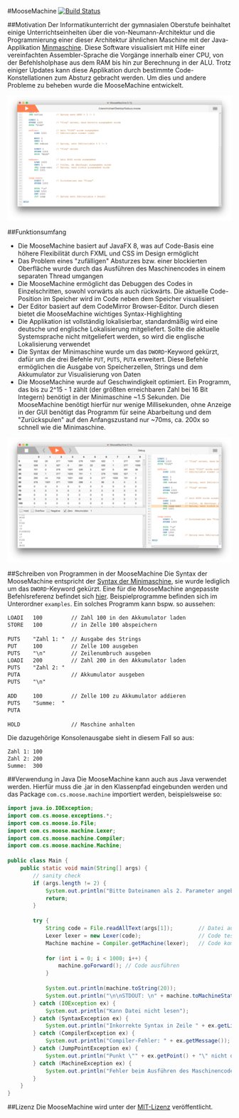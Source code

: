 #MooseMachine [![Build Status](https://travis-ci.org/minedev/MooseMachine.svg?branch=master)](https://travis-ci.org/minedev/MooseMachine)

##Motivation
Der Informatikunterricht der gymnasialen Oberstufe beinhaltet einige Unterrichtseinheiten über die von-Neumann-Architektur und die Programmierung einer dieser Architektur ähnlichen Maschine mit der Java-Applikation [Minmaschine](http://schule.awiedemann.de/minimaschine.html). Diese Software visualisiert mit Hilfe einer vereinfachten Assembler-Sprache die Vorgänge innerhalb einer CPU, von der Befehlsholphase aus dem RAM bis hin zur Berechnung in der ALU. Trotz einiger Updates kann diese Applikation durch bestimmte Code-Konstellationen zum Absturz gebracht werden. Um dies und andere Probleme zu beheben wurde die MooseMachine entwickelt. 

[![Screenshot des Editors](readme/editor.png)](readme/editor.png)

##Funktionsumfang
- Die MooseMachine basiert auf JavaFX 8, was auf Code-Basis eine höhere Flexibilität durch FXML und CSS im Design ermöglicht
- Das Problem eines "zufälligen" Absturzes bzw. einer blockierten Oberfläche wurde durch das Ausführen des Maschinencodes in einem separaten Thread umgangen
- Die MooseMachine ermöglicht das Debuggen des Codes in Einzelschritten, sowohl vorwärts als auch rückwärts. Die aktuelle Code-Position im Speicher wird im Code neben dem Speicher visualisiert
- Der Editor basiert auf dem CodeMirror Browser-Editor. Durch diesen bietet die MooseMachine wichtiges Syntax-Highlighting
- Die Applikation ist vollständig lokalisierbar, standardmäßig wird eine deutsche und englische Lokalisierung mitgeliefert. Sollte die aktuelle Systemsprache nicht mitgeliefert werden, so wird die englische Lokalisierung verwendet
- Die Syntax der Minimaschine wurde um das `DWORD`-Keyword gekürzt, dafür um die drei Befehle `PUT`, `PUTS`, `PUTA` erweitert. Diese Befehle ermöglichen die Ausgabe von Speicherzellen, Strings und dem Akkumulator zur Visualisierung von Daten
- Die MooseMachine wurde auf Geschwindigkeit optimiert. Ein Programm, das bis zu 2^15 - 1 zählt (der größten erreichbaren Zahl bei 16 Bit Integern) benötigt in der Minimaschine ~1.5 Sekunden. Die MooseMachine benötigt hierfür nur wenige Millisekunden, ohne Anzeige in der GUI benötigt das Programm für seine Abarbeitung und dem "Zurückspulen" auf den Anfangszustand nur ~70ms, ca. 200x so schnell wie die Minimaschine. 

[![Screenshot des Debuggers](readme/debug.png)](readme/debug.png)

##Schreiben von Programmen in der MooseMachine
Die Syntax der MooseMachine entspricht der [Syntax der Minimaschine](http://schule.awiedemann.de/manualmini/index.html), sie wurde lediglich um das `DWORD`-Keyword gekürzt. Eine für die MooseMachine angepasste Befehlsreferenz befindet sich [hier](readme/COMMANDS.md). Beispielprogramme befinden sich im Unterordner `examples`. Ein solches Programm kann bspw. so aussehen: 

```
LOADI 	100 		// Zahl 100 in den Akkumulator laden
STORE 	100			// in Zelle 100 abspeichern

PUTS	"Zahl 1: "	// Ausgabe des Strings
PUT		100			// Zelle 100 ausgeben
PUTS	"\n"		// Zeilenumbruch ausgeben
LOADI 	200			// Zahl 200 in den Akkumulator laden
PUTS	"Zahl 2: "	
PUTA				// Akkumulator ausgeben
PUTS	"\n"

ADD		100			// Zelle 100 zu Akkumulator addieren
PUTS	"Summe:  "		
PUTA

HOLD				// Maschine anhalten
```
Die dazugehörige Konsolenausgabe sieht in diesem Fall so aus: 
```
Zahl 1: 100
Zahl 2: 200
Summe:  300
```

##Verwendung in Java
Die MooseMachine kann auch aus Java verwendet werden. Hierfür muss die .jar in den Klassenpfad eingebunden werden und das Package `com.cs.moose.machine` importiert werden, beispielsweise so: 

```java
import java.io.IOException;
import com.cs.moose.exceptions.*;
import com.cs.moose.io.File;
import com.cs.moose.machine.Lexer;
import com.cs.moose.machine.Compiler;
import com.cs.moose.machine.Machine;

public class Main {
    public static void main(String[] args) {
        // sanity check
        if (args.length != 2) {
            System.out.println("Bitte Dateinamen als 2. Parameter angeben");
            return;
        }

        try {
	        String code = File.readAllText(args[1]);        // Datei aus Aufrufparameter
	        Lexer lexer = new Lexer(code);                  // Code testen
	        Machine machine = Compiler.getMachine(lexer);   // Code kompilieren
	
	        for (int i = 0; i < 1000; i++) {
	            machine.goForward(); // Code ausführen
	        }
	        
	        System.out.println(machine.toString(20));                                    // die ersten 200 Speicherzellen ausgeben
	        System.out.println("\n\nSTDOUT: \n" + machine.toMachineState().getStdout()); // den Standard-Output ausgeben
        } catch (IOException ex) {
            System.out.println("Kann Datei nicht lesen");
        } catch (SyntaxException ex) {
            System.out.println("Inkorrekte Syntax in Zeile " + ex.getLine());
        } catch (CompilerException ex) {
            System.out.println("Compiler-Fehler: " + ex.getMessage());
        } catch (JumpPointException ex) {
            System.out.println("Punkt \"" + ex.getPoint() + "\" nicht definiert");
        } catch (MachineException ex) {
            System.out.println("Fehler beim Ausführen des Maschinencodes: " + ex.getMessage());
        }
    }
}
```


##Lizenz
Die MooseMachine wird unter der [MIT-Lizenz](LICENSE.txt) veröffentlicht. 